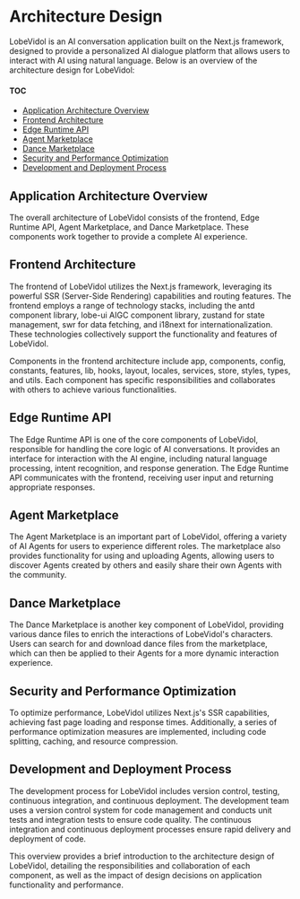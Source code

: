 # Architecture Design

LobeVidol is an AI conversation application built on the Next.js framework, designed to provide a personalized AI dialogue platform that allows users to interact with AI using natural language. Below is an overview of the architecture design for LobeVidol:

#### TOC

- [Application Architecture Overview](#application-architecture-overview)
- [Frontend Architecture](#frontend-architecture)
- [Edge Runtime API](#edge-runtime-api)
- [Agent Marketplace](#agent-marketplace)
- [Dance Marketplace](#dance-marketplace)
- [Security and Performance Optimization](#security-and-performance-optimization)
- [Development and Deployment Process](#development-and-deployment-process)

## Application Architecture Overview

The overall architecture of LobeVidol consists of the frontend, Edge Runtime API, Agent Marketplace, and Dance Marketplace. These components work together to provide a complete AI experience.

## Frontend Architecture

The frontend of LobeVidol utilizes the Next.js framework, leveraging its powerful SSR (Server-Side Rendering) capabilities and routing features. The frontend employs a range of technology stacks, including the antd component library, lobe-ui AIGC component library, zustand for state management, swr for data fetching, and i18next for internationalization. These technologies collectively support the functionality and features of LobeVidol.

Components in the frontend architecture include app, components, config, constants, features, lib, hooks, layout, locales, services, store, styles, types, and utils. Each component has specific responsibilities and collaborates with others to achieve various functionalities.

## Edge Runtime API

The Edge Runtime API is one of the core components of LobeVidol, responsible for handling the core logic of AI conversations. It provides an interface for interaction with the AI engine, including natural language processing, intent recognition, and response generation. The Edge Runtime API communicates with the frontend, receiving user input and returning appropriate responses.

## Agent Marketplace

The Agent Marketplace is an important part of LobeVidol, offering a variety of AI Agents for users to experience different roles. The marketplace also provides functionality for using and uploading Agents, allowing users to discover Agents created by others and easily share their own Agents with the community.

## Dance Marketplace

The Dance Marketplace is another key component of LobeVidol, providing various dance files to enrich the interactions of LobeVidol's characters. Users can search for and download dance files from the marketplace, which can then be applied to their Agents for a more dynamic interaction experience.

## Security and Performance Optimization

To optimize performance, LobeVidol utilizes Next.js's SSR capabilities, achieving fast page loading and response times. Additionally, a series of performance optimization measures are implemented, including code splitting, caching, and resource compression.

## Development and Deployment Process

The development process for LobeVidol includes version control, testing, continuous integration, and continuous deployment. The development team uses a version control system for code management and conducts unit tests and integration tests to ensure code quality. The continuous integration and continuous deployment processes ensure rapid delivery and deployment of code.

This overview provides a brief introduction to the architecture design of LobeVidol, detailing the responsibilities and collaboration of each component, as well as the impact of design decisions on application functionality and performance.

